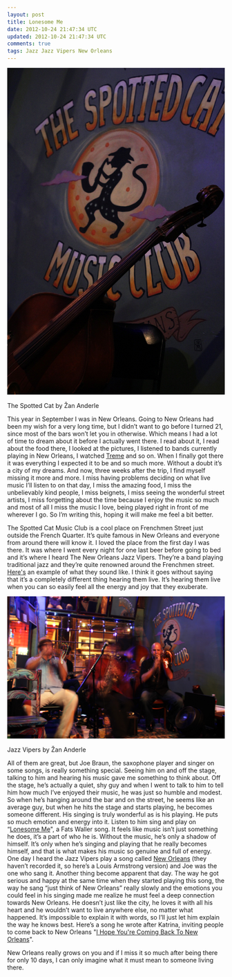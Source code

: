 ```yaml
---           
layout: post
title: Lonesome Me
date: 2012-10-24 21:47:34 UTC
updated: 2012-10-24 21:47:34 UTC
comments: true
tags: Jazz Jazz Vipers New Orleans
---
```

![](/img/2F-X6L-dV5v-AI2FUIhcyq3zmrI2FAAAAAAAABN42FmQyN3FFBUWM2Fs16002F280912_0407.jpg)

The Spotted Cat by Žan Anderle

This year in September I was in New Orleans. Going to New Orleans had been my
wish for a very long time, but I didn’t want to go before I turned 21, since
most of the bars won’t let you in otherwise. Which means I had a lot of time
to dream about it before I actually went there. I read about it, I read about
the food there, I looked at the pictures, I listened to bands currently
playing in New Orleans, I watched
[Treme](http://www.imdb.com/title/tt1279972/) and so on. When I finally got
there it was everything I expected it to be and so much more. Without a doubt
it’s a city of my dreams. And now, three weeks after the trip, I find myself
missing it more and more. I miss having problems deciding on what live music
I’ll listen to on that day, I miss the amazing food, I miss the unbelievably
kind people, I miss beignets, I miss seeing the wonderful street artists, I
miss forgetting about the time because I enjoy the music so much and most of
all I miss the music I love, being played right in front of me wherever I go.
So I’m writing this, hoping it will make me feel a bit better.  
  
The Spotted Cat Music Club is a cool place on Frenchmen Street just outside
the French Quarter. It’s quite famous in New Orleans and everyone from around
there will know it. I loved the place from the first day I was there. It was
where I went every night for one last beer before going to bed and it’s where
I heard The New Orleans Jazz Vipers. They’re a band playing traditional jazz
and they’re quite renowned around the Frenchmen street.
[Here's](http://www.youtube.com/watch?v=MWZ7_TArvSs) an example of what they
sound like. I think it goes without saying that it’s a completely different
thing hearing them live. It’s hearing them live when you can so easily feel
all the energy and joy that they exuberate.  
  

![](/img/2F-Rmpt1qZydzY2FUIhc3mbGzFI2FAAAAAAAABOA2F1eHNhrQBUEA2Fs16002F300912_0133.jpg)

Jazz Vipers by Žan Anderle

All of them are great, but Joe Braun, the saxophone player and singer on some
songs, is really something special. Seeing him on and off the stage, talking
to him and hearing his music gave me something to think about. Off the stage,
he’s actually a quiet, shy guy and when I went to talk to him to tell him how
much I’ve enjoyed their music, he was just so humble and modest. So when he’s
hanging around the bar and on the street, he seems like an average guy, but
when he hits the stage and starts playing, he becomes someone different. His
singing is truly wonderful as is his playing. He puts so much emotion and
energy into it. Listen to him sing and play on “[Lonesome
Me](http://www.youtube.com/watch?v=KyFYTE91Wxc&feature=g-crec-u)", a Fats
Waller song. It feels like music isn’t just something he does, it’s a part of
who he is. Without the music, he’s only a shadow of himself. It’s only when
he’s singing and playing that he really becomes himself, and that is what
makes his music so genuine and full of energy.  
One day I heard the Jazz Vipers play a song called [New
Orleans](http://www.youtube.com/watch?v=YLJfBiGDdbE) (they haven’t recorded
it, so here’s a Louis Armstrong version) and Joe was the one who sang it.
Another thing become apparent that day. The way he got serious and happy at
the same time when they started playing this song, the way he sang “just think
of New Orleans” really slowly and the emotions you could feel in his singing
made me realize he must feel a deep connection towards New Orleans. He doesn’t
just like the city, he loves it with all his heart and he wouldn’t want to
live anywhere else, no matter what happened. It’s impossible to explain it
with words, so I’ll just let him explain the way he knows best. Here’s a song
he wrote after Katrina, inviting people to come back to New Orleans "[I Hope
You're Coming Back To New
Orleans](http://www.youtube.com/watch?v=r8bWCDCH3VI)".  
  
New Orleans really grows on you and if I miss it so much after being there for
only 10 days, I can only imagine what it must mean to someone living there.


